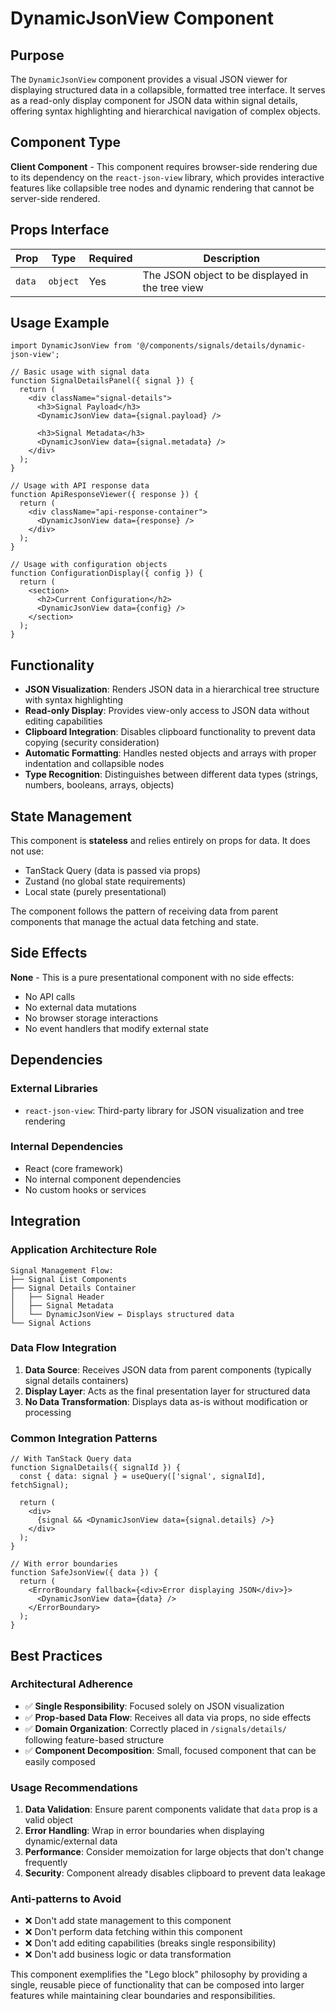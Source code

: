 # DynamicJsonView Component

## Purpose

The `DynamicJsonView` component provides a visual JSON viewer for displaying structured data in a collapsible, formatted tree interface. It serves as a read-only display component for JSON data within signal details, offering syntax highlighting and hierarchical navigation of complex objects.

## Component Type

**Client Component** - This component requires browser-side rendering due to its dependency on the `react-json-view` library, which provides interactive features like collapsible tree nodes and dynamic rendering that cannot be server-side rendered.

## Props Interface

| Prop | Type | Required | Description |
|------|------|----------|-------------|
| `data` | `object` | Yes | The JSON object to be displayed in the tree view |

## Usage Example

```tsx
import DynamicJsonView from '@/components/signals/details/dynamic-json-view';

// Basic usage with signal data
function SignalDetailsPanel({ signal }) {
  return (
    <div className="signal-details">
      <h3>Signal Payload</h3>
      <DynamicJsonView data={signal.payload} />
      
      <h3>Signal Metadata</h3>
      <DynamicJsonView data={signal.metadata} />
    </div>
  );
}

// Usage with API response data
function ApiResponseViewer({ response }) {
  return (
    <div className="api-response-container">
      <DynamicJsonView data={response} />
    </div>
  );
}

// Usage with configuration objects
function ConfigurationDisplay({ config }) {
  return (
    <section>
      <h2>Current Configuration</h2>
      <DynamicJsonView data={config} />
    </section>
  );
}
```

## Functionality

- **JSON Visualization**: Renders JSON data in a hierarchical tree structure with syntax highlighting
- **Read-only Display**: Provides view-only access to JSON data without editing capabilities
- **Clipboard Integration**: Disables clipboard functionality to prevent data copying (security consideration)
- **Automatic Formatting**: Handles nested objects and arrays with proper indentation and collapsible nodes
- **Type Recognition**: Distinguishes between different data types (strings, numbers, booleans, arrays, objects)

## State Management

This component is **stateless** and relies entirely on props for data. It does not use:
- TanStack Query (data is passed via props)
- Zustand (no global state requirements)
- Local state (purely presentational)

The component follows the pattern of receiving data from parent components that manage the actual data fetching and state.

## Side Effects

**None** - This is a pure presentational component with no side effects:
- No API calls
- No external data mutations
- No browser storage interactions
- No event handlers that modify external state

## Dependencies

### External Libraries
- `react-json-view`: Third-party library for JSON visualization and tree rendering

### Internal Dependencies
- React (core framework)
- No internal component dependencies
- No custom hooks or services

## Integration

### Application Architecture Role
```
Signal Management Flow:
├── Signal List Components
├── Signal Details Container
│   ├── Signal Header
│   ├── Signal Metadata
│   └── DynamicJsonView ← Displays structured data
└── Signal Actions
```

### Data Flow Integration
1. **Data Source**: Receives JSON data from parent components (typically signal details containers)
2. **Display Layer**: Acts as the final presentation layer for structured data
3. **No Data Transformation**: Displays data as-is without modification or processing

### Common Integration Patterns
```tsx
// With TanStack Query data
function SignalDetails({ signalId }) {
  const { data: signal } = useQuery(['signal', signalId], fetchSignal);
  
  return (
    <div>
      {signal && <DynamicJsonView data={signal.details} />}
    </div>
  );
}

// With error boundaries
function SafeJsonView({ data }) {
  return (
    <ErrorBoundary fallback={<div>Error displaying JSON</div>}>
      <DynamicJsonView data={data} />
    </ErrorBoundary>
  );
}
```

## Best Practices

### Architectural Adherence
- ✅ **Single Responsibility**: Focused solely on JSON visualization
- ✅ **Prop-based Data Flow**: Receives all data via props, no side effects
- ✅ **Domain Organization**: Correctly placed in `/signals/details/` following feature-based structure
- ✅ **Component Decomposition**: Small, focused component that can be easily composed

### Usage Recommendations
1. **Data Validation**: Ensure parent components validate that `data` prop is a valid object
2. **Error Handling**: Wrap in error boundaries when displaying dynamic/external data
3. **Performance**: Consider memoization for large objects that don't change frequently
4. **Security**: Component already disables clipboard to prevent data leakage

### Anti-patterns to Avoid
- ❌ Don't add state management to this component
- ❌ Don't perform data fetching within this component
- ❌ Don't add editing capabilities (breaks single responsibility)
- ❌ Don't add business logic or data transformation

This component exemplifies the "Lego block" philosophy by providing a single, reusable piece of functionality that can be composed into larger features while maintaining clear boundaries and responsibilities.